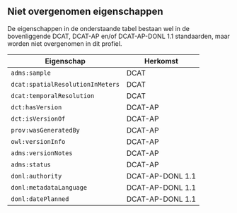 ## Niet overgenomen eigenschappen

De eigenschappen in de onderstaande tabel bestaan wel in de bovenliggende DCAT, DCAT-AP en/of DCAT-AP-DONL 1.1 
standaarden, maar worden niet overgenomen in dit profiel.

| Eigenschap                       | Herkomst         |
|----------------------------------|------------------|
| `adms:sample`                    | DCAT             |
| `dcat:spatialResolutionInMeters` | DCAT             |
| `dcat:temporalResolution`        | DCAT             |
| `dct:hasVersion`                 | DCAT-AP          |
| `dct:isVersionOf`                | DCAT-AP          |
| `prov:wasGeneratedBy`            | DCAT-AP          |
| `owl:versionInfo`                | DCAT-AP          |
| `adms:versionNotes`              | DCAT-AP          |
| `adms:status`                    | DCAT-AP          |
| `donl:authority`                 | DCAT-AP-DONL 1.1 |
| `donl:metadataLanguage`          | DCAT-AP-DONL 1.1 |
| `donl:datePlanned`               | DCAT-AP-DONL 1.1 |
